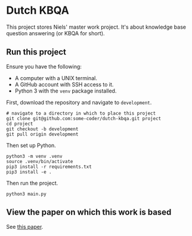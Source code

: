 # Dutch KBQA

This project stores Niels' master work project. It's about knowledge
base question answering (or KBQA for short).

## Run this project

Ensure you have the following:

- A computer with a UNIX terminal.
- A GitHub account with SSH access to it.
- Python 3 with the `venv` package installed.

First, download the repository and navigate to `development`.

```shell
# navigate to a directory in which to place this project
git clone git@github.com:some-coder/dutch-kbqa.git project
cd project
git checkout -b development
git pull origin development
```

Then set up Python.

```shell
python3 -m venv .venv
source .venv/bin/activate
pip3 install -r requirements.txt
pip3 install -e .
```

Then run the project.

```shell
python3 main.py
```

## View the paper on which this work is based

See [this paper](https://arxiv.org/abs/2108.03509).

